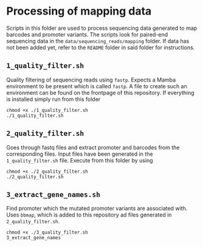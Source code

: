 # Processing of mapping data

Scripts in this folder are used to process sequencing data generated to map barcodes and promoter variants. The scripts look for paired-end sequencing data in the `data/sequencing_reads/mapping` folder. If data has not been added yet, refer to the `README` folder in said folder for instructions. 


## `1_quality_filter.sh`
Quality filtering of sequencing reads using `fastp`. Expects a Mamba environment to be present which is called `fastp`. A file to create such an environment can be found on the frontpage of this repository.
If everything is installed simply run from this folder

```
chmod +x ./1_quality_filter.sh
./1_quality_filter.sh
```


## `2_quality_filter.sh`
Goes through fastq files and extract promoter and barcodes from the corresponding files. Input files have been generated in the `1_quality_filter.sh` file. Execute from this folder by using

```
chmod +x ./2_quality_filter.sh
./2_quality_filter.sh
```

## `3_extract_gene_names.sh`
Find promoter which the mutated promoter variants are associated with. Uses `bbmap`, which is added to this repository ad  files generated in `2_quality_filter.sh`. 

```
chmod +x ./3_quality_filter.sh
3_extract_gene_names
```